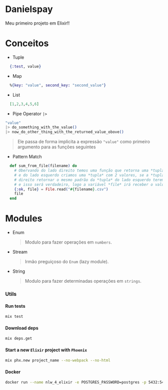 # Danielspay

Meu primeiro projeto em Elixir!!

# Conceitos

- Tuple
```elixir
  {:test, value}
```
- Map
```elixir
  %{key: "value", second_key: "second_value"}
```

- List
```elixir
  [1,2,3,4,5,6]
```

- Pipe Operator `|>`
```elixir
"value"
|> do_something_with_the_value()
|> now_do_other_thing_with_the_returned_value_obove()
```
> Ele passa de forma implicita a expressão `"value"` como primeiro argumento para as funções seguintes

- Pattern Match

```elixir
  def sum_from_file(filename) do
    # Obervando do lado direito temos uma função que retorna uma *tupla* com 2 valores
    # e do lado esquerdo criamos uma *tupla* com 2 valores, se a *tupla* do lado
    # direito retornar o mesmo padrão da *tupla* do lado esquerdo teremos um "MATCH" (os dois se coincidem)
    # e isso será verdadeiro, logo a variável *file* irá receber o valor de retorno da função do lado direito
    {:ok, file} = File.read("#{filename}.csv")
    file
  end
```

# Modules

- Enum
  > Modulo para fazer operações em `numbers`.
- Stream
  > Irmão preguiçoso do `Enum` (lazy module).
- String
  > Modulo para fazer determinadas operações em `strings`.


### Utils

#### Run tests
```bash
mix test
```

#### Download deps

```bash
mix deps.get 
```

#### Start a new  `Elixir` project with `Phoenix`

```bash
mix phx.new project_name --no-webpack --no-html
```
#### Docker

```bash
docker run --name nlw_4_elixir -e POSTGRES_PASSWORD=postgres -p 5432:5432 -d postgres
```